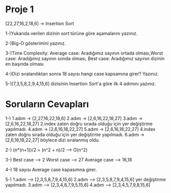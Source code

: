 # Proje 1
[22,27,16,2,18,6] -> Insertion Sort

1-)Yukarıda verilen dizinin sort türüne göre aşamalarını yazınız.

2-)Big-O gösterimini yazınız.

3-)Time Complexity: Average case: Aradığımız sayının ortada olması,Worst case: Aradığımız sayının sonda olması, Best case: Aradığımız sayının dizinin en başında olması.

4-)Dizi sıralandıktan sonra 18 sayısı hangi case kapsamına girer? Yazınız.

5-)[7,3,5,8,2,9,4,15,6] dizisinin Insertion Sort'a göre ilk 4 adımını yazınız.

 # Soruların Cevapları
 1-) 
 1.adım -> [2,27,16,22,18,6]
 2.adım -> [2,6,16,22,18,27]
 3.adım -> [2,6,16,22,18,27] 2.index zaten doğru sırada olduğu için yer değiştirme yapılmadı.
 4.adım -> [2,6,16,18,22,27]
 5.adım -> [2,6,16,18,22,27] 4.index zaten doğru sırada olduğu için yer değiştirme yapılmadı.
 6.adım -> [2,6,16,18,22,27] böylece dizi sıralanmış oldu.
     
 2-) (n*(n+1))/2 = (n^2 + n)/2 --> O(n^2)
 
 3-) 
 Best case --> 2
 Worst case --> 27
 Average case --> 16,18
     
 4-) 18 sayısı Average case kapasımna girer.
 
 5-) 
 1.adım --> [2,3,5,8,7,9,4,15,6]
 2.adım --> [2,3,5,8,7,9,4,15,6] yer değiştirme yapılmadı.
 3.adım --> [2,3,4,8,7,9,5,15,6]
 4.adım --> [2,3,4,5,7,9,8,15,6]
